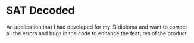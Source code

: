 <h1> SAT Decoded </h1>
<p> An application that I had developed for my IB diploma and want to correct all the errors and bugs in the code to enhance the features of the product.</p>
